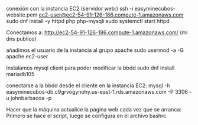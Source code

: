 conexión con la instancia EC2 (servidor web:)
ssh -i easyminecubos-website.pem ec2-user@ec2-54-91-126-186.compute-1.amazonaws.com
sudo dnf install -y httpd php php-mysqli
sudo systemctl start httpd

Conectamos a: http://ec2-54-91-126-186.compute-1.amazonaws.com/ (mi dns publico)

añadimos el usuario de la instancia al grupo apache
sudo usermod -a -G apache ec2-user

Instalamos mysql client para poder modificar la bbdd
sudo dnf install mariadb105

conectarse a la bbdd desde el cliente en la instancia EC2: mysql -h easyminecubos-db.c9grvogynohy.us-east-1.rds.amazonaws.com -P 3306 -u johnbarbacoa -p

Hacer que la máquina actualice la página web cada vez que se arranca:
Primero se hace el script, luego se configura en el archivo bashrc